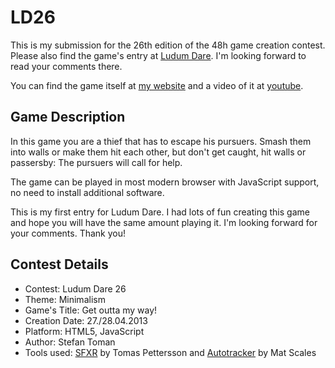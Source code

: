 # LD26

This is my submission for the 26th edition of the 48h game creation contest. Please also find the game's entry at [Ludum Dare](http://www.ludumdare.com/compo/ludum-dare-26/?action=preview&uid=21963). I'm looking forward to read your comments there.

You can find the game itself at [my website](http://games.stoman.de/ludumdare26/) and a video of it at [youtube](https://www.youtube.com/watch?v=Fezyt88kqHY).

## Game Description

In this game you are a thief that has to escape his pursuers. Smash them into walls or make them hit each other, but don't get caught, hit walls or passersby: The pursuers will call for help. 

The game can be played in most modern browser with JavaScript support, no need to install additional software. 

This is my first entry for Ludum Dare. I had lots of fun creating this game and hope you will have the same amount playing it. I'm looking forward for your comments. Thank you!

## Contest Details

* Contest: Ludum Dare 26
* Theme: Minimalism
* Game's Title: Get outta my way!
* Creation Date: 27./28.04.2013
* Platform: HTML5, JavaScript
* Author: Stefan Toman
* Tools used: [SFXR](http://www.drpetter.se/project_sfxr.html) by Tomas Pettersson and [Autotracker](https://github.com/wibblymat/ld24/blob/master/autotracker.py) by Mat Scales